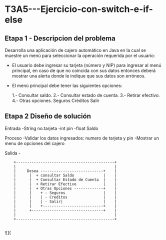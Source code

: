 # T3A5---Ejercicio-con-switch-e-if-else
## Etapa 1 - Descripcion del problema
  Desarrolla una aplicación de cajero automático en Java en la cual se muestre un menú para seleccionar la operación requerida por el usuario:

- El usuario debe ingresar su tarjeta (número y NIP) para ingresar al menú principal, en caso de que no coincida con sus datos entonces deberá mostrar una alerta donde le indique que sus datos son erróneos.

- El menú principal debe tener las siguientes opciones:

  1.- Consultar saldo.
  2.- Consultar estado de cuenta.
  3.- Retirar efectivo.
  4.- Otras opciones.
    Seguros
    Créditos
    Salir

## Etapa 2 Diseño de solución

  Entrada
    -String no.tarjeta
    -int pin
    -float Saldo

  Proceso
    -Validar los datos ingresados: numero de tarjeta y pin
    -Mostrar un menu de opciones del cajero

  Salida
    -
~~~
    +--------------------------------------------+
    |                                            |
    |     Desea ----------------------------+    |
    |      |  + consultar Saldo             |    |
    |      |  + Consultar Estado de Cuenta  |    |
    |      |  + Retirar Efectivo            |    |
    |      |  + Otras Opciones -------------+    |
    |      |    + - Seguros                 |    |
    |      |    | - Creditos                |    |
    |      |    | - Salir|                  |    |
    |      |    +---------------------------+    |
    |      +--------------------------------+    |
    |                                            |
    +--------------------------------------------+
    
~~~

![](
